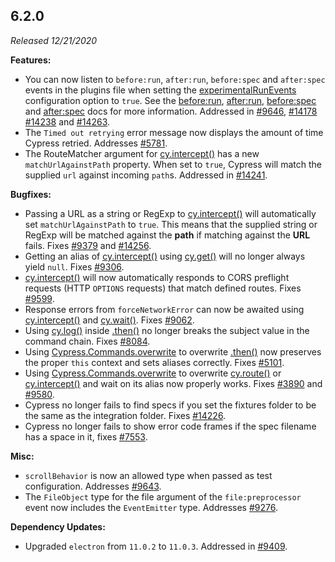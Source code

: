 ## 6.2.0

_Released 12/21/2020_

**Features:**

- You can now listen to `before:run`, `after:run`, `before:spec` and
  `after:spec` events in the plugins file when setting the
  [experimentalRunEvents](/guides/references/experiments) configuration option
  to `true`. See the [before:run](/api/plugins/before-run-api),
  [after:run](/api/plugins/after-run-api),
  [before:spec](/api/plugins/before-spec-api) and
  [after:spec](/api/plugins/after-spec-api) docs for more information. Addressed
  in [#9646](https://github.com/cypress-io/cypress/issues/9646),
  [#14178](https://github.com/cypress-io/cypress/issues/14178)
  [#14238](https://github.com/cypress-io/cypress/issues/14238) and
  [#14263](https://github.com/cypress-io/cypress/issues/14263).
- The `Timed out retrying` error message now displays the amount of time Cypress
  retried. Addresses [#5781](https://github.com/cypress-io/cypress/issues/5781).
- The RouteMatcher argument for [cy.intercept()](/api/commands/intercept) has a
  new `matchUrlAgainstPath` property. When set to `true`, Cypress will match the
  supplied `url` against incoming `path`s. Addressed in
  [#14241](https://github.com/cypress-io/cypress/issues/14241).

**Bugfixes:**

- Passing a URL as a string or RegExp to
  [cy.intercept()](/api/commands/intercept) will automatically set
  `matchUrlAgainstPath` to `true`. This means that the supplied string or RegExp
  will be matched against the **path** if matching against the **URL** fails.
  Fixes [#9379](https://github.com/cypress-io/cypress/issues/9379) and
  [#14256](https://github.com/cypress-io/cypress/issues/14256).
- Getting an alias of [cy.intercept()](/api/commands/intercept) using
  [cy.get()](/api/commands/get) will no longer always yield `null`. Fixes
  [#9306](https://github.com/cypress-io/cypress/issues/9306).
- [cy.intercept()](/api/commands/intercept) will now automatically responds to
  CORS preflight requests (HTTP `OPTIONS` requests) that match defined routes.
  Fixes [#9599](https://github.com/cypress-io/cypress/issues/9599).
- Response errors from `forceNetworkError` can now be awaited using
  [cy.intercept()](/api/commands/intercept) and [cy.wait()](/api/commands/wait).
  Fixes [#9062](https://github.com/cypress-io/cypress/issues/9062).
- Using [cy.log()](/api/commands/log) inside [.then()](/api/commands/then) no
  longer breaks the subject value in the command chain. Fixes
  [#8084](https://github.com/cypress-io/cypress/issues/8084).
- Using
  [Cypress.Commands.overwrite](/api/cypress-api/custom-commands#Overwrite-Existing-Commands)
  to overwrite [.then()](/api/commands/then) now preserves the proper `this`
  context and sets aliases correctly. Fixes
  [#5101](https://github.com/cypress-io/cypress/issues/5101).
- Using
  [Cypress.Commands.overwrite](/api/cypress-api/custom-commands#Overwrite-Existing-Commands)
  to overwrite [cy.route()](/api/commands/route) or
  [cy.intercept()](/api/commands/intercept) and wait on its alias now properly
  works. Fixes [#3890](https://github.com/cypress-io/cypress/issues/3890) and
  [#9580](https://github.com/cypress-io/cypress/issues/9580).
- Cypress no longer fails to find specs if you set the fixtures folder to be the
  same as the integration folder. Fixes
  [#14226](https://github.com/cypress-io/cypress/issues/14226).
- Cypress no longer fails to show error code frames if the spec filename has a
  space in it, fixes [#7553](https://github.com/cypress-io/cypress/issues/7553).

**Misc:**

- `scrollBehavior` is now an allowed type when passed as test configuration.
  Addresses [#9643](https://github.com/cypress-io/cypress/issues/9643).
- The `FileObject` type for the file argument of the `file:preprocessor` event
  now includes the `EventEmitter` type. Addresses
  [#9276](https://github.com/cypress-io/cypress/issues/9276).

**Dependency Updates:**

- Upgraded `electron` from `11.0.2` to `11.0.3`. Addressed in
  [#9409](https://github.com/cypress-io/cypress/issues/9409).

